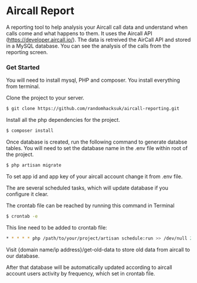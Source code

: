 # Aircall Report

A reporting tool to help analysis your Aircall call data and understand when calls come and what happens to them.  It uses the Aircall API (https://developer.aircall.io/).  The data is retreived the AirCall API and stored in a MySQL database.  You can see the analysis of the calls from the reporting screen.


### Get Started

You will need to install mysql, PHP and composer.  You install everything from terminal.

Clone the project to your server.

```sh
$ git clone https://github.com/randomhacksuk/aircall-reporting.git
```

Install all the php dependencies for the project.

```sh
$ composer install
```

Once database is created, run the following command to generate databse tables.  You will need to set the database name in the .env file within root of the project.


```sh
$ php artisan migrate
```

To set app id and app key of your aircall account change it from .env file.

The are several scheduled tasks, which will update database if you configure it clear.

The crontab file can be reached by running this command in Terminal

```sh
$ crontab -e
```

This line need to be added to crontab file:


```sh
* * * * * php /path/to/your/project/artisan schedule:run >> /dev/null 2>&1
```

Visit {domain name/ip address}/get-old-data to store old data from aircall to our database.

After that database will be automatically updated according to aircall account users activity by frequency, which set in crontab file.



